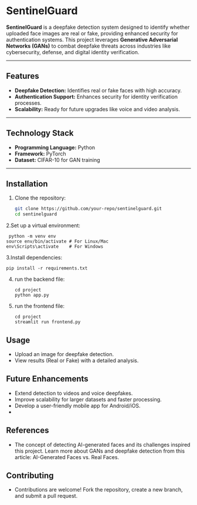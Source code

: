 # SentinelGuard  

**SentinelGuard** is a deepfake detection system designed to identify whether uploaded face images are real or fake, providing enhanced security for authentication systems. This project leverages **Generative Adversarial Networks (GANs)** to combat deepfake threats across industries like cybersecurity, defense, and digital identity verification.  

---

## **Features**  
- **Deepfake Detection:** Identifies real or fake faces with high accuracy.  
- **Authentication Support:** Enhances security for identity verification processes.   
- **Scalability:** Ready for future upgrades like voice and video analysis.  

---

## **Technology Stack**  
- **Programming Language:** Python  
- **Framework:** PyTorch  
- **Dataset:** CIFAR-10 for GAN training  
  

---

## **Installation**  

1. Clone the repository:  
   ```bash  
   git clone https://github.com/your-repo/sentinelguard.git  
   cd sentinelguard

2.Set up a virtual environment:
   
     python -m venv env  
    source env/bin/activate # For Linux/Mac  
    env\Scripts\activate    # For Windows


3.Install dependencies:

    pip install -r requirements.txt

4. run the backend file:
   ```
   cd project
   python app.py

6. run the frontend file:
   ```
   cd project
   streamlit run frontend.py

## Usage
- Upload an image for deepfake detection.
- View results (Real or Fake) with a detailed analysis.

## Future Enhancements
- Extend detection to videos and voice deepfakes.
- Improve scalability for larger datasets and faster processing.
- Develop a user-friendly mobile app for Android/iOS.
- 
## References
- The concept of detecting AI-generated faces and its challenges inspired this project. Learn more about GANs and deepfake detection from this article: AI-Generated Faces vs. Real Faces.

## Contributing
- Contributions are welcome! Fork the repository, create a new branch, and submit a pull request.







   

